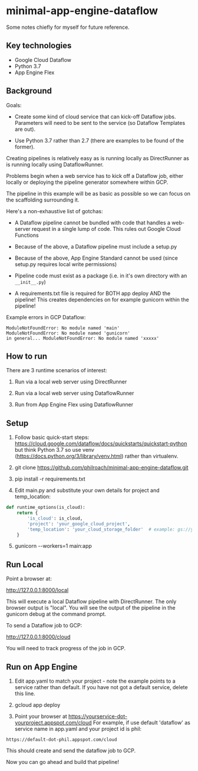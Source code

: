 # minimal-app-engine-dataflow

Some notes chiefly for myself for future reference.

## Key technologies

* Google Cloud Dataflow
* Python 3.7
* App Engine Flex

## Background

Goals:

* Create some kind of cloud service that can kick-off Dataflow jobs. Parameters will need to be sent to
the service (so Dataflow Templates are out). 

* Use Python 3.7 rather than 2.7 (there are examples to be found of the former).

Creating pipelines is relatively easy as is running locally as DirectRunner as is running
locally using DataflowRunner. 

Problems begin when a web service has to kick off a Dataflow job, either locally or deploying the pipeline generator 
somewhere within GCP.

The pipeline in this example will be as basic as possible so we can
focus on the scaffolding surrounding it.

Here's a non-exhaustive list of gotchas:

* A Dataflow pipeline cannot be bundled with code that handles a web-server request in a single lump of code. This
  rules out Google Cloud Functions

* Because of the above, a Dataflow pipeline must include a setup.py

* Because of the above, App Engine Standard cannot be used (since setup.py requires local write permissions)

* Pipeline code must exist as a package (i.e. in it's own directory with an `__init__.py`)

* A requirements.txt file is required for BOTH app deploy AND the pipeline! This creates dependencies on for
  example gunicorn within the pipeline!

Example errors in GCP Dataflow:
```
ModuleNotFoundError: No module named 'main'
ModuleNotFoundError: No module named 'gunicorn'
in general... ModuleNotFoundError: No module named 'xxxxx'
```

## How to run
 
There are 3 runtime scenarios of interest:
 
1. Run via a local web server using DirectRunner
 
2. Run via a local web server using DataflowRunner

3. Run from App Engine Flex using DataflowRunner 

## Setup

1. Follow basic quick-start steps: https://cloud.google.com/dataflow/docs/quickstarts/quickstart-python but think 
Python 3.7 so use venv (https://docs.python.org/3/library/venv.html) rather than virtualenv.

2. git clone https://github.com/philroach/minimal-app-engine-dataflow.git

3. pip install -r requirements.txt

4. Edit main.py and substitute your own details for project and temp_location:

```python
def runtime_options(is_cloud):
    return {
        'is_cloud': is_cloud,
        'project': 'your_google_cloud_project',
        'temp_location': 'your_cloud_storage_folder'  # example: gs://your_bucket/dataflow/temp
    }
```
5. gunicorn --workers=1 main:app

## Run Local

Point a browser at:

http://127.0.0.1:8000/local

This will execute a local Dataflow pipeline with DirectRunner. The only browser output is "local". You will see
the output of the pipeline in the gunicorn debug at the command prompt.

To send a Dataflow job to GCP:

http://127.0.0.1:8000/cloud

You will need to track progress of the job in GCP. 

## Run on App Engine

1. Edit app.yaml to match your project - note the example points to a service rather than default. If you have not 
got a default service, delete this line.

2. gcloud app deploy

3. Point your browser at https://yourservice-dot-yourproject.appspot.com/cloud
For example, if use default 'dataflow' as service name in app.yaml and your project id is phil:

`https://default-dot-phil.appspot.com/cloud`

This should create and send the dataflow job to GCP.

Now you can go ahead and build that pipeline! 
